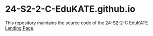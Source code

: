 # 24-S2-2-C-EduKATE.github.io
This repository maintains the source code of the 24-S2-2-C EduKATE [Landing Page](https://24-S2-2-C-EduKATE.github.io).